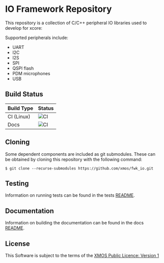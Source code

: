 # IO Framework Repository

This repository is a collection of C/C++ peripheral IO libraries used to develop for xcore:

Supported peripherals include:

- UART
- I2C
- I2S
- SPI
- QSPI flash
- PDM microphones
- USB

## Build Status

Build Type       |    Status     |
-----------      | --------------|
CI (Linux)       | ![CI](https://github.com/xmos/fwk_io/actions/workflows/ci.yml/badge.svg?branch=develop&event=push) |
Docs             | ![CI](https://github.com/xmos/fwk_io/actions/workflows/docs.yml/badge.svg?branch=develop&event=push) |

## Cloning

Some dependent components are included as git submodules. These can be obtained by cloning this repository with the following command:

    $ git clone --recurse-submodules https://github.com/xmos/fwk_io.git

## Testing

Information on running tests can be found in the tests [README](https://github.com/xmos/fwk_io/blob/develop/test/README.rst).

## Documentation

Information on building the documentation can be found in the docs [README](https://github.com/xmos/fwk_io/blob/develop/doc/README.rst).

## License

This Software is subject to the terms of the [XMOS Public Licence: Version 1](https://github.com/xmos/fwk_io/blob/develop/LICENSE.rst)
